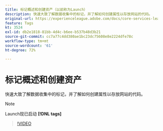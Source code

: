 ```yaml
---
title: 标记概述和创建资产（以前称为Launch）
description: 快速大致了解数据收集中的标记，并了解如何创建属性以存放网站的代码。
original-url: https://experienceleague.adobe.com/docs/core-services-learn/tutorials/launch-web/launch-overview-and-creating-properties.html
feature: Tags
kt: 3524
exl-id: db2e1818-81bb-4d4c-b6ee-b537b48d3b21
source-git-commit: cc7a77c4dd380ae1bc23dc75608e8e2224dfe78c
workflow-type: tm+mt
source-wordcount: '61'
ht-degree: 72%

---
```


# 标记概述和创建资产

快速大致了解数据收集中的标记，并了解如何创建属性以存放网站的代码。

>[!NOTE]
>
> Launch现已启动 **[!DNL tags]**

>[!VIDEO](https://video.tv.adobe.com/v/28727/?quality=12&learn=on)
